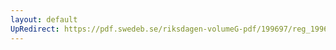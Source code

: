 ```yaml
---
layout: default
UpRedirect: https://pdf.swedeb.se/riksdagen-volumeG-pdf/199697/reg_199697/reg_199697_0130.pdf
---
```

